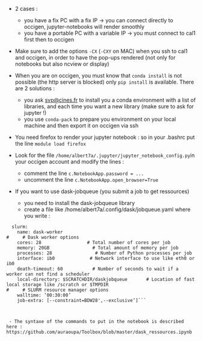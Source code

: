 - 2 cases :
  - you have a fix PC with a fix IP -> you can connect directly to occigen, jupyter-notebooks will render smoothly
  - you have a portable PC with a variable IP -> you must connect to cal1 first then to occigen

- Make sure to add the options `-CX` (`-CXY` on MAC) when you ssh to cal1 and occigen, in order to have the pop-ups rendered (not only for notebooks but also ncview or display)

- When you are on occigen, you must know that `conda install` is not possible (the http server is blocked) only `pip install` is available. There are 2 solutions :
  - you ask svp@cines.fr to install you a conda environment with a list of libraries, and each time you want a new library (make sure to ask for jupyter !)
  - you use `conda-pack` to prepare you environment on your local machine and then export it on occigen via ssh
  
- You need firefox to render your jupyter notebook : so in your .bashrc put the line `module load firefox`

- Look for the file `/home/albert7a/.jupyter/jupyter_notebook_config.py`in your occigen account and modify the lines :
  - comment the line `c.NotebookApp.password = ...`
  - uncomment the line `c.NotebookApp.open_browser=True`
  
- If you want to use dask-jobqueue (you submit a job to get ressources)
  - you need to install the dask-jobqueue library
  - create a file like /home/albert7a/.config/dask/jobqueue.yaml where you write :
  
 ``` jobqueue:
   slurm:
     name: dask-worker
#     # Dask worker options
     cores: 28                 # Total number of cores per job
     memory: 20GB                # Total amount of memory per job
     processes: 28                # Number of Python processes per job
     interface: ib0             # Network interface to use like eth0 or ib0
     death-timeout: 60           # Number of seconds to wait if a worker can not find a scheduler
     local-directory: $SCRATCHDIR/daskjobqueue       # Location of fast local storage like /scratch or $TMPDIR
#     # SLURM resource manager options
     walltime: ‘00:30:00’
     job-extra: [--constraint=BDW28',--exclusive’]```
     
     

  - The syntaxe of the commands to put in the notebook is described here : https://github.com/auraoupa/Toolbox/blob/master/dask_ressources.ipynb
